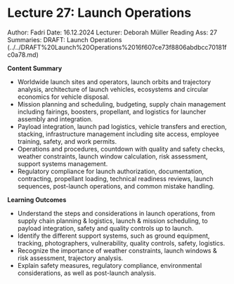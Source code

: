 # Lecture 27: Launch Operations

Author: Fadri
Date: 16.12.2024
Lecturer: Deborah Müller
Reading Ass: 27
Summaries: DRAFT: Launch Operations (../../DRAFT%20Launch%20Operations%2016f607ce73f8806abdbcc70181fc0a78.md)

**Content Summary**

- Worldwide launch sites and operators, launch orbits and trajectory analysis, architecture of launch vehicles, ecosystems and circular economics for vehicle disposal.
- Mission planning and scheduling, budgeting, supply chain management including fairings, boosters, propellant, and logistics for launcher assembly and integration.
- Payload integration, launch pad logistics, vehicle transfers and erection, stacking, infrastructure management including site access, employee training, safety, and work permits.
- Operations and procedures, countdown with quality and safety checks, weather constraints, launch window calculation, risk assessment, support systems management.
- Regulatory compliance for launch authorization, documentation, contracting, propellant loading, technical readiness reviews, launch sequences, post-launch operations, and common mistake handling.

**Learning Outcomes**

- Understand the steps and considerations in launch operations, from supply chain planning & logistics, launch & mission scheduling, to payload integration, safety and quality controls up to launch.
- Identify the different support systems, such as ground equipment, tracking, photographers, vulnerability, quality controls, safety, logistics.
- Recognize the importance of weather constraints, launch windows & risk assessment, trajectory analysis.
- Explain safety measures, regulatory compliance, environmental considerations, as well as post-launch analysis.